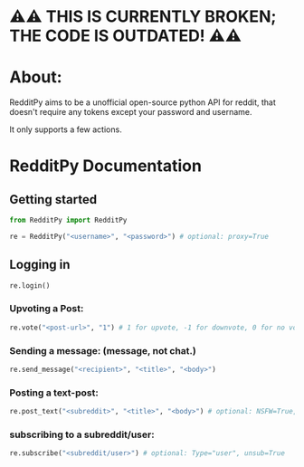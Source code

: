 # ⚠️⚠️ THIS IS CURRENTLY BROKEN; THE CODE IS OUTDATED! ⚠️⚠️

# About:

RedditPy aims to be a unofficial open-source python API for reddit, that doesn't require any tokens except your password and username.

It only supports a few actions.

# RedditPy Documentation

## Getting started

```py
from RedditPy import RedditPy

re = RedditPy("<username>", "<password>") # optional: proxy=True
```

## Logging in

```py
re.login()
```

### Upvoting a Post:

```py
re.vote("<post-url>", "1") # 1 for upvote, -1 for downvote, 0 for no vote
```

### Sending a message: (message, not chat.)

```py
re.send_message("<recipient>", "<title>", "<body>")
```

### Posting a text-post:

```py
re.post_text("<subreddit>", "<title>", "<body>") # optional: NSFW=True, Spoiler=True, OC=True
```

### subscribing to a subreddit/user:

```py
re.subscribe("<subreddit/user>") # optional: Type="user", unsub=True
```
